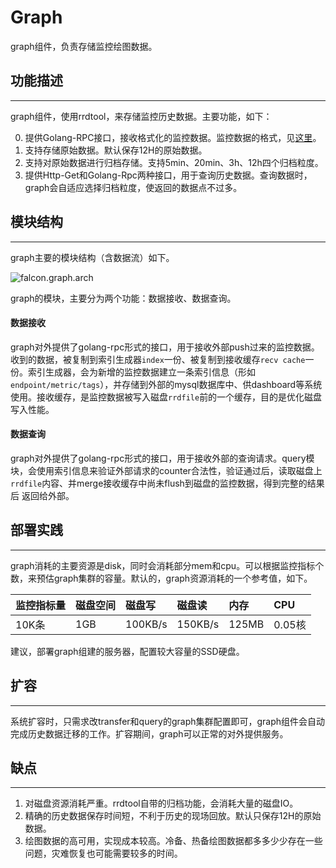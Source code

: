 # Graph

graph组件，负责存储监控绘图数据。

## 功能描述
----
graph组件，使用rrdtool，来存储监控历史数据。主要功能，如下：

0. 提供Golang-RPC接口，接收格式化的监控数据。监控数据的格式，见[这里](http://blog.niean.name/2015/08/06/falcon-intro/#数据模型)。
1. 支持存储原始数据。默认保存12H的原始数据。
2. 支持对原始数据进行归档存储。支持5min、20min、3h、12h四个归档粒度。
3. 提供Http-Get和Golang-Rpc两种接口，用于查询历史数据。查询数据时，graph会自适应选择归档粒度，使返回的数据点不过多。


## 模块结构
----
graph主要的模块结构（含数据流）如下。

![falcon.graph.arch](https://raw.githubusercontent.com/niean/niean.common.store/master/images/odidev/graph/graph.arch.png)

graph的模块，主要分为两个功能：数据接收、数据查询。

#### 数据接收

graph对外提供了golang-rpc形式的接口，用于接收外部push过来的监控数据。收到的数据，被复制到索引生成器`index`一份、被复制到接收缓存`recv cache`一份。索引生成器，会为新增的监控数据建立一条索引信息（形如`endpoint/metric/tags`），并存储到外部的mysql数据库中、供dashboard等系统使用。接收缓存，是监控数据被写入磁盘`rrdfile`前的一个缓存，目的是优化磁盘写入性能。

#### 数据查询
graph对外提供了golang-rpc形式的接口，用于接收外部的查询请求。query模块，会使用索引信息来验证外部请求的counter合法性，验证通过后，读取磁盘上`rrdfile`内容、并merge接收缓存中尚未flush到磁盘的监控数据，得到完整的结果后 返回给外部。


## 部署实践
----

graph消耗的主要资源是disk，同时会消耗部分mem和cpu。可以根据监控指标个数，来预估graph集群的容量。默认的，graph资源消耗的一个参考值，如下。

|监控指标量|磁盘空间|磁盘写|磁盘读|内存|CPU|
|:----|:----|:----|:----|:----|:----|
|10K条|1GB|100KB/s|150KB/s|125MB|0.05核|

建议，部署graph组建的服务器，配置较大容量的SSD硬盘。


## 扩容
----
系统扩容时，只需求改transfer和query的graph集群配置即可，graph组件会自动完成历史数据迁移的工作。扩容期间，graph可以正常的对外提供服务。


## 缺点
----

1. 对磁盘资源消耗严重。rrdtool自带的归档功能，会消耗大量的磁盘IO。
2. 精确的历史数据保存时间短，不利于历史的现场回放。默认只保存12H的原始数据。
3. 绘图数据的高可用，实现成本较高。冷备、热备绘图数据都多多少少存在一些问题，灾难恢复也可能需要较多的时间。


